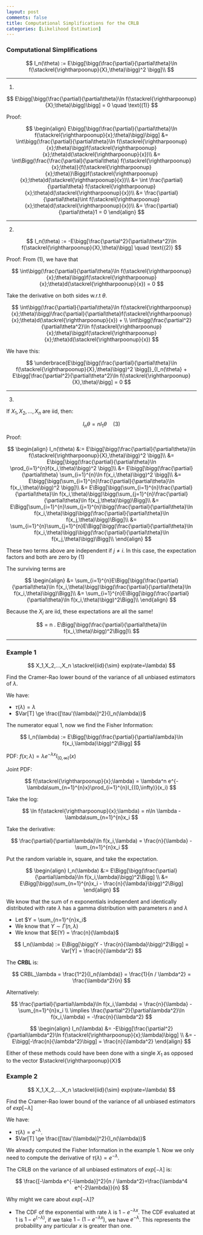 ```yaml
---
layout: post
comments: false
title: Computational Simplifications for the CRLB
categories: [Likelihood Estimation]
---
```


### Computational Simplifications

$$
  I_n(\theta) := E\bigg[\bigg(\frac{\partial}{\partial\theta}\ln f(\stackrel{\rightharpoonup}{X},\theta)\bigg)^2 \bigg]\\
$$

---

1) 

$$
  E\bigg[\bigg(\frac{\partial}{\partial\theta}\ln f(\stackrel{\rightharpoonup}{X};\theta)\bigg)\bigg] = 0 \quad \text{(1)}
$$

  Proof:

  $$
    \begin{align}
      E\bigg[\bigg(\frac{\partial}{\partial\theta}\ln f(\stackrel{\rightharpoonup}{x};\theta)\bigg)\bigg] &= \int\bigg(\frac{\partial}{\partial\theta}\ln f(\stackrel{\rightharpoonup}{x};\theta)\bigg)f(\stackrel{\rightharpoonup}{x};\theta)d(\stackrel{\rightharpoonup}{x})\\
      &= \int\Bigg(\frac{\frac{\partial}{\partial\theta} f(\stackrel{\rightharpoonup}{x};\theta)}{f(\stackrel{\rightharpoonup}{x};\theta)}\Bigg)f(\stackrel{\rightharpoonup}{x};\theta)d(\stackrel{\rightharpoonup}{x})\\
      &= \int \frac{\partial}{\partial\theta} f(\stackrel{\rightharpoonup}{x};\theta)d(\stackrel{\rightharpoonup}{x})\\
      &= \frac{\partial}{\partial\theta}\int f(\stackrel{\rightharpoonup}{x};\theta)d(\stackrel{\rightharpoonup}{x})\\
      &= \frac{\partial}{\partial\theta}1 = 0
    \end{align}
  $$

---

2) 

$$
    I_n(\theta) := -E\bigg[\frac{\partial^2}{\partial\theta^2}\ln f(\stackrel{\rightharpoonup}{X},\theta)\bigg]  \quad \text{(2)} 
$$

  Proof: From $(1)$, we have that

  $$
    \int\bigg(\frac{\partial}{\partial\theta}\ln f(\stackrel{\rightharpoonup}{x};\theta)\bigg)f(\stackrel{\rightharpoonup}{x};\theta)d(\stackrel{\rightharpoonup}{x}) = 0
  $$
  
  Take the derivative on both sides w.r.t $\theta$.

  $$
    \int\bigg(\frac{\partial}{\partial\theta}\ln f(\stackrel{\rightharpoonup}{x};\theta)\bigg)\frac{\partial}{\partial\theta}f(\stackrel{\rightharpoonup}{x};\theta)d(\stackrel{\rightharpoonup}{x}) + \\
    \int\bigg(\frac{\partial^2}{\partial\theta^2}\ln f(\stackrel{\rightharpoonup}{x};\theta)\bigg)f(\stackrel{\rightharpoonup}{x};\theta)d(\stackrel{\rightharpoonup}{x})
  $$

  We have this:

  $$
    \underbrace{E\bigg[\bigg(\frac{\partial}{\partial\theta}\ln f(\stackrel{\rightharpoonup}{X},\theta)\bigg)^2 \bigg]}_{I_n(\theta} + E\bigg[\frac{\partial^2}{\partial\theta^2}\ln f(\stackrel{\rightharpoonup}{X},\theta)\bigg] = 0
  $$

---

3) 

If $X_1,X_2,...,X_n$ are iid, then:

$$
  I_n{\theta}= nI_1{\theta} \quad \text{(3)}
$$

  Proof:

  $$
    \begin{align}
      I_n(\theta) &:= E\bigg[\bigg(\frac{\partial}{\partial\theta}\ln f(\stackrel{\rightharpoonup}{X},\theta)\bigg)^2 \bigg]\\
      &= E\bigg[\bigg(\frac{\partial}{\partial\theta}\ln \prod_{i=1}^{n}f(x_i,\theta)\bigg)^2 \bigg]\\
      &= E\bigg[\bigg(\frac{\partial}{\partial\theta} \sum_{i=1}^{n}\ln f(x_i,\theta)\bigg)^2 \bigg]\\
      &= E\bigg[\bigg(\sum_{i=1}^{n}\frac{\partial}{\partial\theta}\ln f(x_i,\theta)\bigg)^2 \bigg]\\
      &= E\Bigg[\bigg(\sum_{i=1}^{n}\frac{\partial}{\partial\theta}\ln f(x_i,\theta)\bigg)\bigg(\sum_{j=1}^{n}\frac{\partial}{\partial\theta}\ln f(x_j,\theta)\bigg)\Bigg]\\
      &= E\Bigg[\sum_{i=1}^{n}\sum_{j=1}^{n}\bigg(\frac{\partial}{\partial\theta}\ln f(x_i,\theta)\bigg)\bigg(\frac{\partial}{\partial\theta}\ln f(x_j,\theta)\bigg)\Bigg]\\
      &= \sum_{i=1}^{n}\sum_{j=1}^{n}E\Bigg[\bigg(\frac{\partial}{\partial\theta}\ln f(x_i,\theta)\bigg)\bigg(\frac{\partial}{\partial\theta}\ln f(x_j,\theta)\bigg)\Bigg]\\
    \end{align}
  $$

  These two terms above are independent if $j\neq i$. In this case, the expectation factors and both are zero by (1)

  The surviving terms are

  $$
    \begin{align}
      &= \sum_{i=1}^{n}E\Bigg[\bigg(\frac{\partial}{\partial\theta}\ln f(x_i,\theta)\bigg)\bigg(\frac{\partial}{\partial\theta}\ln f(x_i,\theta)\bigg)\Bigg]\\
      &= \sum_{i=1}^{n}E\Bigg[\bigg(\frac{\partial}{\partial\theta}\ln f(x_i,\theta)\bigg)^2\Bigg]\\
    \end{align}
  $$

  Because the $X_i$ are iid, these expectations are all the same!

  $$
    = n . E\Bigg[\bigg(\frac{\partial}{\partial\theta}\ln f(x_i,\theta)\bigg)^2\Bigg]\\
  $$


---

### Example 1

$$
  X_1,X_2,...,X_n \stackrel{iid}{\sim} exp(rate=\lambda)
$$

Find the Cramer-Rao lower bound of the variance of all unbiased estimators of $\lambda$.

We have:

* $\tau(\lambda) = \lambda$
* $Var[T] \ge \frac{[\tau'(\lambda)]^2}{I_n(\lambda)}$

The numerator equal $1$, now we find the Fisher Information:

$$
  I_n(\lambda) := E\Bigg[\bigg(\frac{\partial}{\partial\lambda}\ln f(x_i,\lambda)\bigg)^2\Bigg]
$$

PDF: $f(x;\lambda) = \lambda e^{-\lambda x}I_{(0,\infty)}(x)$

Joint PDF:

$$
  f(\stackrel{\rightharpoonup}{x};\lambda) = \lambda^n e^{-\lambda\sum_{n=1}^{n}x}\prod_{i=1}^{n}I_{(0,\infty)}(x_i)
$$

Take the log:

$$
  \ln f(\stackrel{\rightharpoonup}{x};\lambda) = n\ln \lambda - \lambda\sum_{n=1}^{n}x_i
$$

Take the derivative:

$$
  \frac{\partial}{\partial\lambda}\ln f(x_i,\lambda) = \frac{n}{\lambda} - \sum_{n=1}^{n}x_i
$$

Put the random variable in, square, and take the expectation.

$$
  \begin{align}
    I_n(\lambda) &:= E\Bigg[\bigg(\frac{\partial}{\partial\lambda}\ln f(x_i,\lambda)\bigg)^2\Bigg] \\
    &= E\Bigg[\bigg(\sum_{n=1}^{n}x_i - \frac{n}{\lambda}\bigg)^2\Bigg]
  \end{align}
$$

We know that the sum of $n$ exponentials independent and identically distributed with rate $\lambda$ has a gamma distribution with parameters $n$ and $\lambda$

  * Let $Y = \sum_{n=1}^{n}x_i$
  * We know that $Y \sim \Gamma(n,\lambda)$
  * We know that $E(Y) = \frac{n}{\lambda}$

$$
  I_n(\lambda) := E\Bigg[\bigg(Y - \frac{n}{\lambda}\bigg)^2\Bigg] = Var[Y] = \frac{n}{\lambda^2}
$$

The **CRBL** is:

$$
  CRBL_\lambda = \frac{1^2}{I_n(\lambda)} = \frac{1}{n / \lambda^2} = \frac{\lambda^2}{n}
$$

Alternatively:

$$
  \frac{\partial}{\partial\lambda}\ln f(x_i,\lambda) = \frac{n}{\lambda} - \sum_{n=1}^{n}x_i \\
  \implies \frac{\partial^2}{\partial\lambda^2}\ln f(x_i,\lambda) = -\frac{n}{\lambda^2}
$$

$$
  \begin{align}
    I_n(\lambda) &= -E\bigg[\frac{\partial^2}{\partial\lambda^2}\ln f(\stackrel{\rightharpoonup}{x};\lambda)\bigg] \\
    &= -E\bigg[-\frac{n}{\lambda^2}\bigg] = \frac{n}{\lambda^2}
  \end{align}
$$

Either of these methods could have been done with a single $X_1$ as opposed to the vector $\stackrel{\rightharpoonup}{X}$

### Example 2

$$
  X_1,X_2,...,X_n \stackrel{iid}{\sim} exp(rate=\lambda)
$$

Find the Cramer-Rao lower bound of the variance of all unbiased estimators of $exp[-\lambda]$

We have:
* $\tau(\lambda)=e^{-\lambda}$.
* $Var[T] \ge \frac{[\tau'(\lambda)]^2}{I_n(\lambda)}$

We already computed the Fisher Information in the example 1. Now we only need to compute the derivative of $\tau(\lambda)=e^{-\lambda}$.

The CRLB on the variance of all unbiased estimators of $exp[-\lambda]$ is:

$$
  \frac{[-\lambda e^{-\lambda}]^2}{n / \lambda^2}=\frac{\lambda^4 e^{-2\lambda}}{n}
$$

Why might we care about $exp[-\lambda]$?
* The CDF of the exponential with rate $\lambda$ is $1 - e^{-\lambda x}$. The CDF evaluated at $1$ is $1 - e^{(-\lambda)}$, if we take $1-(1 - e^{-\lambda x})$, we have $e^{-\lambda}$. This represents the probability any particular $x$ is greater than one.
